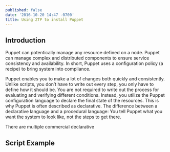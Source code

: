 ```yaml
---
published: false
date: '2016-10-20 14:47 -0700'
title: Using ZTP to install Puppet
---
```

## Introduction
Puppet can potentically manage any resource defined on a node. Puppet can manage complex and distributed components to ensure service consistency and availability. In short, Puppet uses a configuration policy (a recipe) to bring system into compliance.

Puppet enables you to make a lot of changes both quickly and consistently. Unlike scripts, you don’t have to write out every step, you only have to define how it should be. You are not required to write out the process for evaluating and verifying different conditions. Instead, you utilize the Puppet configuration language to declare the final state of the resources. This is why Puppet is often described as declarative. The difference between a declarative language and a procedural language: You tell Puppet what you want the system to look like, not the steps to get there.

There are multiple commercial declarative  


## Script Example

```

```
